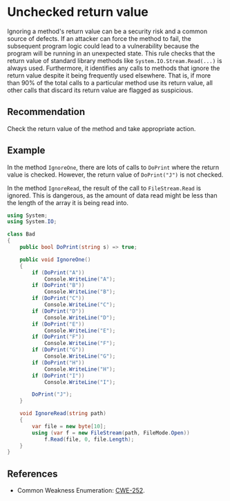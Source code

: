 # Unchecked return value
Ignoring a method's return value can be a security risk and a common source of defects. If an attacker can force the method to fail, the subsequent program logic could lead to a vulnerability because the program will be running in an unexpected state. This rule checks that the return value of standard library methods like `System.IO.Stream.Read(...)` is always used. Furthermore, it identifies any calls to methods that ignore the return value despite it being frequently used elsewhere. That is, if more than 90% of the total calls to a particular method use its return value, all other calls that discard its return value are flagged as suspicious.


## Recommendation
Check the return value of the method and take appropriate action.


## Example
In the method `IgnoreOne`, there are lots of calls to `DoPrint` where the return value is checked. However, the return value of `DoPrint("J")` is not checked.

In the method `IgnoreRead`, the result of the call to `FileStream.Read` is ignored. This is dangerous, as the amount of data read might be less than the length of the array it is being read into.


```csharp
using System;
using System.IO;

class Bad
{
    public bool DoPrint(string s) => true;

    public void IgnoreOne()
    {
        if (DoPrint("A"))
            Console.WriteLine("A");
        if (DoPrint("B"))
            Console.WriteLine("B");
        if (DoPrint("C"))
            Console.WriteLine("C");
        if (DoPrint("D"))
            Console.WriteLine("D");
        if (DoPrint("E"))
            Console.WriteLine("E");
        if (DoPrint("F"))
            Console.WriteLine("F");
        if (DoPrint("G"))
            Console.WriteLine("G");
        if (DoPrint("H"))
            Console.WriteLine("H");
        if (DoPrint("I"))
            Console.WriteLine("I");

        DoPrint("J");
    }

    void IgnoreRead(string path)
    {
        var file = new byte[10];
        using (var f = new FileStream(path, FileMode.Open))
            f.Read(file, 0, file.Length);
    }
}

```

## References
* Common Weakness Enumeration: [CWE-252](https://cwe.mitre.org/data/definitions/252.html).
